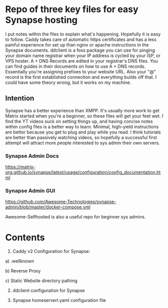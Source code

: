 # Repo of three key files for easy Synapse hosting
I put notes within the files to explain what's happening. Hopefully it is easy to follow. Caddy takes care of automatic https certificates and has a less painful experience for set up than nginx or apache instructions in the Synapse documents. ddclient is a foss package you can use for pinging your domain name registrar when your IP address is cycled by your ISP, or VPS hoster. A + DNS Records are edited in your registrar's DNS files. You can find guides in their documents on how to use A + DNS records. Essentially you're assigning prefixes to your website URL. Also your "@" record is the first established connection and everything builds off that. I could have some theory wrong, but it works on my machine.

## Intention
Synapse has a better experience than XMPP. It's usually more work to get Matrix started when you're a beginner, so these files will get your feet wet. I find the YT videos suck on setting things up, and having concise notes within config files is a better way to learn. Minimal, high-yield instructions are better because you get to plug and play while you read. I think tutorials are better than passively watching videos, so hopefully a successful first attempt will attract more people interested to sys admin their own servers.

### Synapse Admin Docs
https://matrix-org.github.io/synapse/latest/usage/configuration/config_documentation.html

### Synapse Admin GUI 

https://github.com/Awesome-Technologies/synapse-admin/blob/master/docker-compose.yml

Awesome-Selfhosted is also a useful repo for beginner sys admins.

# Contents
1) Caddy v2 Configuration for Synapse: 

a) .wellknown 

b) Reverse Proxy

c) Static Website directory pathing


2) ddclient configuration for Synapse


3) Synapse homeserverl.yaml configuration file
